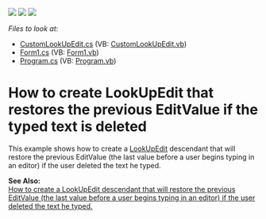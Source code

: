 <!-- default badges list -->
![](https://img.shields.io/endpoint?url=https://codecentral.devexpress.com/api/v1/VersionRange/128620193/13.1.4%2B)
[![](https://img.shields.io/badge/Open_in_DevExpress_Support_Center-FF7200?style=flat-square&logo=DevExpress&logoColor=white)](https://supportcenter.devexpress.com/ticket/details/E1994)
[![](https://img.shields.io/badge/📖_How_to_use_DevExpress_Examples-e9f6fc?style=flat-square)](https://docs.devexpress.com/GeneralInformation/403183)
<!-- default badges end -->
<!-- default file list -->
*Files to look at*:

* [CustomLookUpEdit.cs](./CS/Sample/CustomLookUpEdit.cs) (VB: [CustomLookUpEdit.vb](./VB/Sample/CustomLookUpEdit.vb))
* [Form1.cs](./CS/Sample/Form1.cs) (VB: [Form1.vb](./VB/Sample/Form1.vb))
* [Program.cs](./CS/Sample/Program.cs) (VB: [Program.vb](./VB/Sample/Program.vb))
<!-- default file list end -->
# How to create LookUpEdit that restores the previous EditValue if the typed text is deleted


<p>This example shows how to create a <a href="http://documentation.devexpress.com/#WindowsForms/clsDevExpressXtraEditorsLookUpEdittopic">LookUpEdit</a> descendant that will restore the previous EditValue (the last value before a user begins typing in an editor) if the user deleted the text he typed.</p><p><strong>See Also:</strong><br />
<a href="https://www.devexpress.com/Support/Center/p/K18335">How to create a LookUpEdit descendant that will restore the previous EditValue (the last value before a user begins typing in an editor) if the user deleted the text he typed.</a></p>

<br/>


